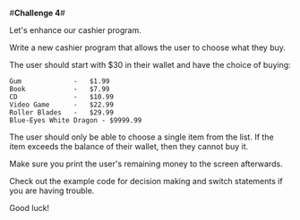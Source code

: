 
#**Challenge 4**#

Let's enhance our cashier program.

Write a new cashier program that allows the user to choose what they buy.  

The user should start with $30 in their wallet and have the choice of buying:

    Gum             -   $1.99
    Book            -   $7.99
    CD              -   $10.99
    Video Game      -   $22.99
    Roller Blades   -   $29.99
    Blue-Eyes White Dragon - $9999.99

The user should only be able to choose a single item from the list.  If the item exceeds the balance of their wallet, then they cannot buy it.  

Make sure you print the user's remaining money to the screen afterwards.

Check out the example code for decision making and switch statements if you are having trouble.

Good luck!